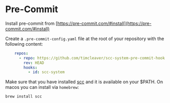 # Pre-Commit

Install pre-commit from
[https://pre-commit.com/#install](https://pre-commit.com/#install)

Create a `.pre-commit-config.yaml` file at the root of your repository with the following content:

```yaml
    repos:
      - repo: https://github.com/timcleaver/scc-system-pre-commit-hook
        rev: HEAD
        hooks:
          - id: scc-system
```

Make sure that you have installed [scc](https://github.com/boyter/scc) and it
is available on your \$PATH. On macos you can install via `homebrew`:

```sh
brew install scc
```
